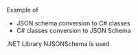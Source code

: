 ﻿Example of 
- JSON schema conversion to C# classes
- C# classes conversion to JSON Schema

.NET Library NJSONSchema is used